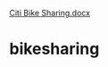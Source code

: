 [Citi Bike Sharing.docx](https://github.com/Desire1991/bikesharing/files/6314452/Citi.Bike.Sharing.docx)
# bikesharing
